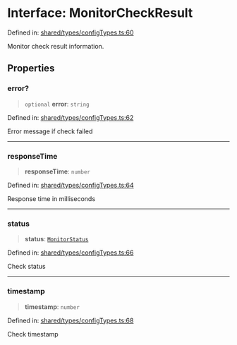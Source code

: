 # Interface: MonitorCheckResult

Defined in: [shared/types/configTypes.ts:60](https://github.com/Nick2bad4u/Uptime-Watcher/blob/main/shared/types/configTypes.ts#L60)

Monitor check result information.

## Properties

### error?

> `optional` **error**: `string`

Defined in: [shared/types/configTypes.ts:62](https://github.com/Nick2bad4u/Uptime-Watcher/blob/main/shared/types/configTypes.ts#L62)

Error message if check failed

***

### responseTime

> **responseTime**: `number`

Defined in: [shared/types/configTypes.ts:64](https://github.com/Nick2bad4u/Uptime-Watcher/blob/main/shared/types/configTypes.ts#L64)

Response time in milliseconds

***

### status

> **status**: [`MonitorStatus`](../type-aliases/MonitorStatus.md)

Defined in: [shared/types/configTypes.ts:66](https://github.com/Nick2bad4u/Uptime-Watcher/blob/main/shared/types/configTypes.ts#L66)

Check status

***

### timestamp

> **timestamp**: `number`

Defined in: [shared/types/configTypes.ts:68](https://github.com/Nick2bad4u/Uptime-Watcher/blob/main/shared/types/configTypes.ts#L68)

Check timestamp
